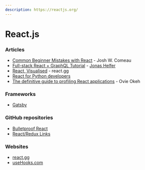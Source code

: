 ```yaml
---
description: https://reactjs.org/
---
```


# React.js

### Articles

* [Common Beginner Mistakes with React](https://www.joshwcomeau.com/react/common-beginner-mistakes) - Josh W. Comeau
* [Full-stack React + GraphQL Tutorial](https://www.apollographql.com/blog/full-stack-react-graphql-tutorial-582ac8d24e3b/) - [Jonas Helfer](https://twitter.com/helferjs)
* [React, Visualised](https://react.gg/visualized) - react.gg
* [React for Python developers](https://www.softwarefactory-project.io/react-for-python-developers.html)
* [The definitive guide to profiling React applications](https://blog.asayer.io/the-definitive-guide-to-profiling-react-applications) - Ovie Okeh

### Frameworks

* [Gatsby](https://www.gatsbyjs.com/)

### GitHub repositories

* [Bulletproof React](https://github.com/alan2207/bulletproof-react)
* [React/Redux Links](https://github.com/markerikson/react-redux-links)

### Websites

* [react.gg](https://react.gg/)
* [useHooks.com](https://usehooks.com/)
